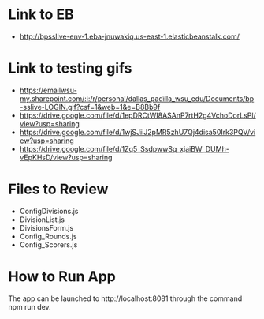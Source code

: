 # Link to EB
- http://bpsslive-env-1.eba-jnuwakiq.us-east-1.elasticbeanstalk.com/

# Link to testing gifs
- https://emailwsu-my.sharepoint.com/:i:/r/personal/dallas_padilla_wsu_edu/Documents/bp-sslive-LOGIN.gif?csf=1&web=1&e=B8Bb9f
- https://drive.google.com/file/d/1epDRCtWI8ASAnP7rtH2g4VchoDorLsPl/view?usp=sharing
- https://drive.google.com/file/d/1wjSJiiJ2pMR5zhU7Qj4disa50Irk3PQV/view?usp=sharing
- https://drive.google.com/file/d/1Zq5_SsdpwwSq_xjaiBW_DUMh-vEpKHsD/view?usp=sharing

# Files to Review
- ConfigDivisions.js
- DivisionList.js
- DivisionsForm.js
- Config_Rounds.js
- Config_Scorers.js

# How to Run App
The app can be launched to http://localhost:8081 through the command
npm run dev.
